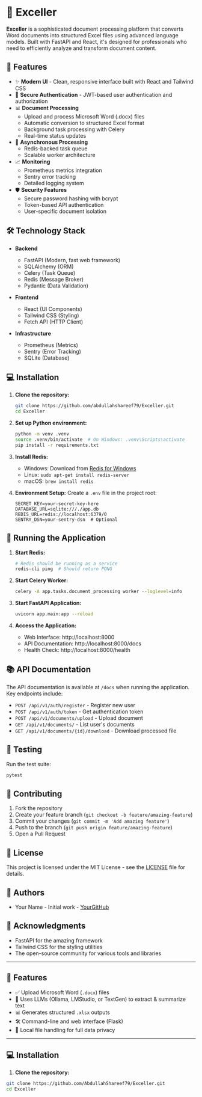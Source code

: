 # 📄 Exceller

**Exceller** is a sophisticated document processing platform that converts Word documents into structured Excel files using advanced language models. Built with FastAPI and React, it's designed for professionals who need to efficiently analyze and transform document content.

## 🚀 Features

- ✨ **Modern UI** - Clean, responsive interface built with React and Tailwind CSS
- 🔐 **Secure Authentication** - JWT-based user authentication and authorization
- 📊 **Document Processing**
  - Upload and process Microsoft Word (.docx) files
  - Automatic conversion to structured Excel format
  - Background task processing with Celery
  - Real-time status updates
- 🔄 **Asynchronous Processing**
  - Redis-backed task queue
  - Scalable worker architecture
- 📈 **Monitoring**
  - Prometheus metrics integration
  - Sentry error tracking
  - Detailed logging system
- 🛡️ **Security Features**
  - Secure password hashing with bcrypt
  - Token-based API authentication
  - User-specific document isolation

## 🛠️ Technology Stack

- **Backend**
  - FastAPI (Modern, fast web framework)
  - SQLAlchemy (ORM)
  - Celery (Task Queue)
  - Redis (Message Broker)
  - Pydantic (Data Validation)

- **Frontend**
  - React (UI Components)
  - Tailwind CSS (Styling)
  - Fetch API (HTTP Client)

- **Infrastructure**
  - Prometheus (Metrics)
  - Sentry (Error Tracking)
  - SQLite (Database)

## 💻 Installation

1. **Clone the repository:**
   ```bash
   git clone https://github.com/abdullahshareef79/Exceller.git
   cd Exceller
   ```

2. **Set up Python environment:**
   ```bash
   python -m venv .venv
   source .venv/bin/activate  # On Windows: .venv\Scripts\activate
   pip install -r requirements.txt
   ```

3. **Install Redis:**
   - Windows: Download from [Redis for Windows](https://github.com/microsoftarchive/redis/releases)
   - Linux: `sudo apt-get install redis-server`
   - macOS: `brew install redis`

4. **Environment Setup:**
   Create a `.env` file in the project root:
   ```env
   SECRET_KEY=your-secret-key-here
   DATABASE_URL=sqlite:///./app.db
   REDIS_URL=redis://localhost:6379/0
   SENTRY_DSN=your-sentry-dsn  # Optional
   ```

## 🚀 Running the Application

1. **Start Redis:**
   ```bash
   # Redis should be running as a service
   redis-cli ping  # Should return PONG
   ```

2. **Start Celery Worker:**
   ```bash
   celery -A app.tasks.document_processing worker --loglevel=info
   ```

3. **Start FastAPI Application:**
   ```bash
   uvicorn app.main:app --reload
   ```

4. **Access the Application:**
   - Web Interface: http://localhost:8000
   - API Documentation: http://localhost:8000/docs
   - Health Check: http://localhost:8000/health

## 📚 API Documentation

The API documentation is available at `/docs` when running the application. Key endpoints include:

- `POST /api/v1/auth/register` - Register new user
- `POST /api/v1/auth/token` - Get authentication token
- `POST /api/v1/documents/upload` - Upload document
- `GET /api/v1/documents/` - List user's documents
- `GET /api/v1/documents/{id}/download` - Download processed file

## 🧪 Testing

Run the test suite:
```bash
pytest
```

## 🤝 Contributing

1. Fork the repository
2. Create your feature branch (`git checkout -b feature/amazing-feature`)
3. Commit your changes (`git commit -m 'Add amazing feature'`)
4. Push to the branch (`git push origin feature/amazing-feature`)
5. Open a Pull Request

## 📝 License

This project is licensed under the MIT License - see the [LICENSE](LICENSE) file for details.

## 👥 Authors

- Your Name - Initial work - [YourGitHub](https://github.com/yourusername)

## 🙏 Acknowledgments

- FastAPI for the amazing framework
- Tailwind CSS for the styling utilities
- The open-source community for various tools and libraries

---

## 🚀 Features

- ✅ Upload Microsoft Word (`.docx`) files
- 🧠 Uses LLMs (Ollama, LMStudio, or TextGen) to extract & summarize text
- 📊 Generates structured `.xlsx` outputs
- 🛠️ Command-line and web interface (Flask)
- 🔄 Local file handling for full data privacy

---

## 💻 Installation

1. **Clone the repository:**

```bash
git clone https://github.com/AbdullahShareef79/Exceller.git
cd Exceller
